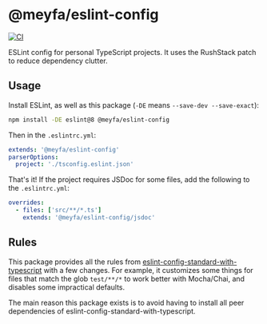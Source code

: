 # @meyfa/eslint-config

[![CI](https://github.com/meyfa/eslint-config/actions/workflows/main.yml/badge.svg)](https://github.com/meyfa/eslint-config/actions/workflows/main.yml)

ESLint config for personal TypeScript projects. It uses the RushStack patch to reduce dependency clutter.

## Usage

Install ESLint, as well as this package (`-DE` means `--save-dev --save-exact`):

```sh
npm install -DE eslint@8 @meyfa/eslint-config
```

Then in the `.eslintrc.yml`:

```yml
extends: '@meyfa/eslint-config'
parserOptions:
  project: './tsconfig.eslint.json'
```

That's it! If the project requires JSDoc for some files, add the following to the `.eslintrc.yml`:

```yml
overrides:
  - files: ['src/**/*.ts']
    extends: '@meyfa/eslint-config/jsdoc'
```

## Rules

This package provides all the rules from [eslint-config-standard-with-typescript](https://github.com/standard/eslint-config-standard-with-typescript/)
with a few changes.
For example, it customizes some things for files that match the glob `test/**/*` to work better with Mocha/Chai,
and disables some impractical defaults.

The main reason this package exists is to avoid having to install all peer dependencies of
eslint-config-standard-with-typescript.
